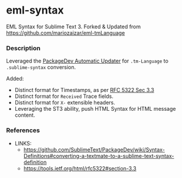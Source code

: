 # eml-syntax
EML Syntax for Sublime Text 3. Forked &amp; Updated from https://github.com/mariozaizar/eml-tmLanguage

### Description

Leveraged the [PackageDev Automatic Updater](https://github.com/SublimeText/PackageDev/wiki/Syntax-Definitions#converting-a-textmate-to-a-sublime-text-syntax-definition) for `.tm-Language` to `.sublime-syntax` conversion.

Added:
 * Distinct format for Timestamps, as per [RFC 5322 Sec 3.3](https://tools.ietf.org/html/rfc5322#section-3.3)
* Distinct format for `Received` Trace fields.
* Distinct format for `X-` extensible headers.
* Leveraging the ST3 ability, push HTML Syntax for HTML message content.


### References

* LINKS: 
  * https://github.com/SublimeText/PackageDev/wiki/Syntax-Definitions#converting-a-textmate-to-a-sublime-text-syntax-definition
  * https://tools.ietf.org/html/rfc5322#section-3.3